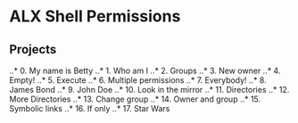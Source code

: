 # ALX Shell Permissions

## Projects

..* 0. My name is Betty
..* 1. Who am I
..* 2. Groups
..* 3. New owner
..* 4. Empty!
..* 5. Execute
..* 6. Multiple permissions
..* 7. Everybody!
..* 8. James Bond
..* 9. John Doe
..* 10. Look in the mirror
..* 11. Directories
..* 12. More Directories
..* 13. Change group
..* 14. Owner and group
..* 15. Symbolic links
..* 16. If only
..* 17. Star Wars